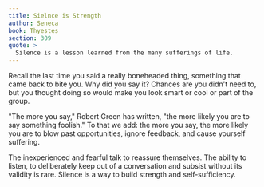 ```yaml
---
title: Sielnce is Strength
author: Seneca
book: Thyestes
section: 309
quote: >
  Silence is a lesson learned from the many sufferings of life.
---
```


Recall the last time you said a really boneheaded thing, something that came back to bite you. Why did you say it? Chances are you didn't need to, but you thought doing so would make you look smart or cool or part of the group.

"The more you say," Robert Green has written, "the more likely you are to say something foolish." To that we add: the more you say, the more likely you are to blow past opportunities, ignore feedback, and cause yourself suffering.

The inexperienced and fearful talk to reassure themselves. The ability to listen, to deliberately keep out of a conversation and subsist without its validity is rare. Silence is a way to build strength and self-sufficiency.
